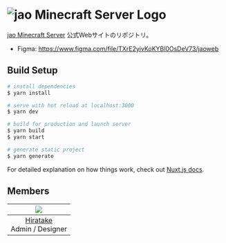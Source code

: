 # ![jao Minecraft Server Logo](https://user-images.githubusercontent.com/23224932/42416047-36adc45a-829f-11e8-9d05-46d566c437e8.png)

[jao Minecraft Server](https://jaoafa.com) 公式Webサイトのリポジトリ。

- Figma: https://www.figma.com/file/TXrE2yivKoKYBl0OsDeV73/jaoweb

## Build Setup

```bash
# install dependencies
$ yarn install

# serve with hot reload at localhost:3000
$ yarn dev

# build for production and launch server
$ yarn build
$ yarn start

# generate static project
$ yarn generate
```

For detailed explanation on how things work, check out [Nuxt.js docs](https://nuxtjs.org).

## Members

|![](https://avatars0.githubusercontent.com/u/23224932?s=80&v=4)|
|:--:|
|[Hiratake](https://github.com/Hiratake)<br />Admin / Designer|
